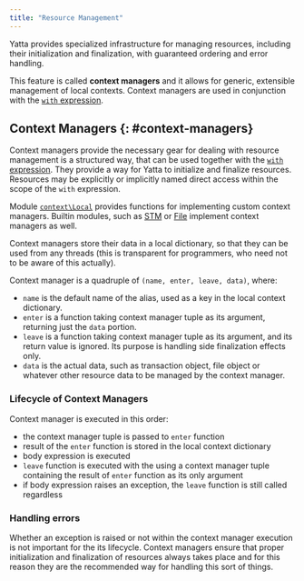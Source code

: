 ```yaml
---
title: "Resource Management"
---
```


Yatta provides specialized infrastructure for managing resources, including their initialization and finalization, with guaranteed ordering and error handling.

This feature is called **context managers** and it allows for generic, extensible management of local contexts. Context managers are used in conjunction with the [`with` expression](syntax.md#with-expression).

## Context Managers  {: #context-managers}
Context managers provide the necessary gear for dealing with resource management is a structured way, that can be used together with the [`with` expression](syntax.md#with-expression).
They provide a way for Yatta to initialize and finalize resources. Resources may be explicitly or implicitly named direct access within the scope of the `with` expression.

Module [`context\Local`](stdlib/context.md/local) provides functions for implementing custom context managers. Builtin modules, such as [STM](stdlib/stm.md) or [File](stdlib/file.md) implement context managers as well.

Context managers store their data in a local dictionary, so that they can be used from any threads (this is transparent for programmers, who need not to be aware of this actually).

Context manager is a quadruple of `(name, enter, leave, data)`, where:
* `name` is the default name of the alias, used as a key in the local context dictionary.
* `enter` is a function taking context manager tuple as its argument, returning just the `data` portion.
* `leave` is a function taking context manager tuple as its argument, and its return value is ignored. Its purpose is handling side finalization effects only.
* `data` is the actual data, such as transaction object, file object or whatever other resource data to be managed by the context manager.

### Lifecycle of Context Managers
Context manager is executed in this order:
* the context manager tuple is passed to `enter` function
* result of the `enter` function is stored in the local context dictionary
* body expression is executed
* `leave` function is executed with the using a context manager tuple containing the result of `enter` function as its only argument
* if body expression raises an exception, the `leave` function is still called regardless

### Handling errors
Whether an exception is raised or not within the context manager execution is not important for the its lifecycle. Context managers ensure that proper initialization and finalization of resources always takes place and for this reason they are the recommended way for handling this sort of things.
